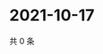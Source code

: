 # 2021-10-17

共 0 条

<!-- BEGIN -->
<!-- 最后更新时间 Sun Oct 17 2021 17:14:04 GMT+0800 (China Standard Time) -->

<!-- END -->
